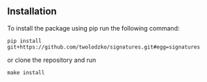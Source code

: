 ## Installation

To install the package using pip run the following command:

```shell
pip install git+https://github.com/twolodzko/signatures.git#egg=signatures
```

or clone the repository and run

```shell
make install
```
